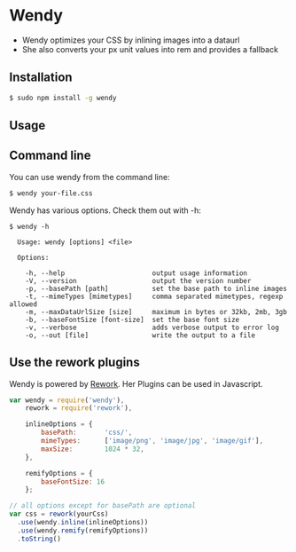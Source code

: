 # Wendy

- Wendy optimizes your CSS by inlining images into a dataurl
- She also converts your px unit values into rem and provides a fallback


## Installation

```bash
$ sudo npm install -g wendy
```

## Usage

## Command line

You can use wendy from the command line:

```bash
$ wendy your-file.css
```

Wendy has various options. Check them out with -h:
```
$ wendy -h

  Usage: wendy [options] <file>

  Options:

    -h, --help                      output usage information
    -V, --version                   output the version number
    -p, --basePath [path]           set the base path to inline images
    -t, --mimeTypes [mimetypes]     comma separated mimetypes, regexp allowed
    -m, --maxDataUrlSize [size]     maximum in bytes or 32kb, 2mb, 3gb
    -b, --baseFontSize [font-size]  set the base font size
    -v, --verbose                   adds verbose output to error log
    -o, --out [file]                write the output to a file
```


## Use the rework plugins

Wendy is powered by [Rework](https://github.com/visionmedia/rework). Her Plugins can be used in Javascript.

```Javascript
var wendy = require('wendy'),
    rework = require('rework'),

    inlineOptions = {
        basePath:       'css/',
        mimeTypes:      ['image/png', 'image/jpg', 'image/gif'],
        maxSize:        1024 * 32,
    },

    remifyOptions = {
        baseFontSize: 16
    };

// all options except for basePath are optional
var css = rework(yourCss)
  .use(wendy.inline(inlineOptions))
  .use(wendy.remify(remifyOptions))
  .toString()
```

